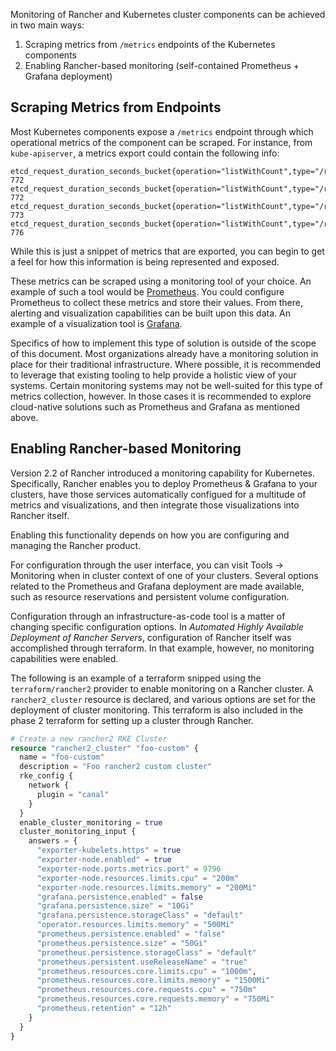 Monitoring of Rancher and Kubernetes cluster components can be achieved in two main ways:

1. Scraping metrics from `/metrics` endpoints of the Kubernetes components
2. Enabling Rancher-based monitoring (self-contained Prometheus + Grafana deployment)

## Scraping Metrics from Endpoints

Most Kubernetes components expose a `/metrics` endpoint through which operational metrics of the component can be scraped. For instance, from `kube-apiserver`, a metrics export could contain the following info:

```plaintext
etcd_request_duration_seconds_bucket{operation="listWithCount",type="/registry/management.cattle.io/clusters",le="0.05"} 772
etcd_request_duration_seconds_bucket{operation="listWithCount",type="/registry/management.cattle.io/clusters",le="0.1"} 772
etcd_request_duration_seconds_bucket{operation="listWithCount",type="/registry/management.cattle.io/clusters",le="0.25"} 773
etcd_request_duration_seconds_bucket{operation="listWithCount",type="/registry/management.cattle.io/clusters",le="0.5"} 776
```

While this is just a snippet of metrics that are exported, you can begin to get a feel for how this information is being represented and exposed.

These metrics can be scraped using a monitoring tool of your choice. An example of such a tool would be [Prometheus](https://prometheus.io/). You could configure Prometheus to collect these metrics and store their values. From there, alerting and visualization capabilities can be built upon this data. An example of a visualization tool is [Grafana](https://grafana.com/).

Specifics of how to implement this type of solution is outside of the scope of this document. Most organizations already have a monitoring solution in place for their traditional infrastructure. Where possible, it is recommended to leverage that existing tooling to help provide a holistic view of your systems. Certain monitoring systems may not be well-suited for this type of metrics collection, however. In those cases it is recommended to explore cloud-native solutions such as Prometheus and Grafana as mentioned above.

## Enabling Rancher-based Monitoring

Version 2.2 of Rancher introduced a monitoring capability for Kubernetes. Specifically, Rancher enables you to deploy Prometheus & Grafana to your clusters, have those services automatically configued for a multitude of metrics and visualizations, and then integrate those visualizations into Rancher itself.

Enabling this functionality depends on how you are configuring and managing the Rancher product.

For configuration through the user interface, you can visit Tools -> Monitoring when in cluster context of one of your clusters. Several options related to the Prometheus and Grafana deployment are made available, such as resource reservations and persistent volume configuration.

Configuration through an infrastructure-as-code tool is a matter of changing specific configuration options. In _Automated Highly Available Deployment of Rancher Servers_, configuration of Rancher itself was accomplished through terraform. In that example, however, no monitoring capabilities were enabled.

The following is an example of a terraform snipped using the `terraform/rancher2` provider to enable monitoring on a Rancher cluster. A `rancher2_cluster` resource is declared, and various options are set for the deployment of cluster monitoring.  This terraform is also included in the phase 2 terraform for setting up a cluster through Rancher.

```terraform
# Create a new rancher2 RKE Cluster
resource "rancher2_cluster" "foo-custom" {
  name = "foo-custom"
  description = "Foo rancher2 custom cluster"
  rke_config {
    network {
      plugin = "canal"
    }
  }
  enable_cluster_monitoring = true
  cluster_monitoring_input {
    answers = {
      "exporter-kubelets.https" = true
      "exporter-node.enabled" = true
      "exporter-node.ports.metrics.port" = 9796
      "exporter-node.resources.limits.cpu" = "200m"
      "exporter-node.resources.limits.memory" = "200Mi"
      "grafana.persistence.enabled" = false
      "grafana.persistence.size" = "10Gi"
      "grafana.persistence.storageClass" = "default"
      "operator.resources.limits.memory" = "500Mi"
      "prometheus.persistence.enabled" = "false"
      "prometheus.persistence.size" = "50Gi"
      "prometheus.persistence.storageClass" = "default"
      "prometheus.persistent.useReleaseName" = "true"
      "prometheus.resources.core.limits.cpu" = "1000m",
      "prometheus.resources.core.limits.memory" = "1500Mi"
      "prometheus.resources.core.requests.cpu" = "750m"
      "prometheus.resources.core.requests.memory" = "750Mi"
      "prometheus.retention" = "12h"
    }
  }
}
```
